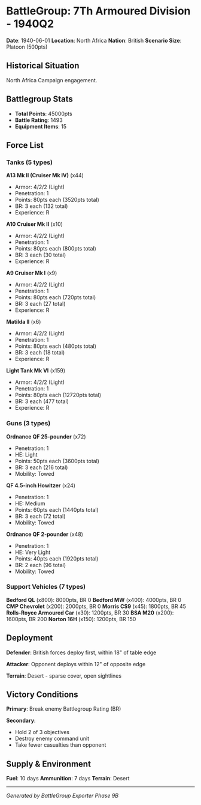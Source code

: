 # BattleGroup: 7Th Armoured Division - 1940Q2

**Date**: 1940-06-01
**Location**: North Africa
**Nation**: British
**Scenario Size**: Platoon (500pts)

## Historical Situation

North Africa Campaign engagement.

## Battlegroup Stats

- **Total Points**: 45000pts
- **Battle Rating**: 1493
- **Equipment Items**: 15

## Force List

### Tanks (5 types)

**A13 Mk II (Cruiser Mk IV)** (x44)
- Armor: 4/2/2 (Light)
- Penetration: 1
- Points: 80pts each (3520pts total)
- BR: 3 each (132 total)
- Experience: R

**A10 Cruiser Mk II** (x10)
- Armor: 4/2/2 (Light)
- Penetration: 1
- Points: 80pts each (800pts total)
- BR: 3 each (30 total)
- Experience: R

**A9 Cruiser Mk I** (x9)
- Armor: 4/2/2 (Light)
- Penetration: 1
- Points: 80pts each (720pts total)
- BR: 3 each (27 total)
- Experience: R

**Matilda II** (x6)
- Armor: 4/2/2 (Light)
- Penetration: 1
- Points: 80pts each (480pts total)
- BR: 3 each (18 total)
- Experience: R

**Light Tank Mk VI** (x159)
- Armor: 4/2/2 (Light)
- Penetration: 1
- Points: 80pts each (12720pts total)
- BR: 3 each (477 total)
- Experience: R

### Guns (3 types)

**Ordnance QF 25-pounder** (x72)
- Penetration: 1
- HE: Light
- Points: 50pts each (3600pts total)
- BR: 3 each (216 total)
- Mobility: Towed

**QF 4.5-inch Howitzer** (x24)
- Penetration: 1
- HE: Medium
- Points: 60pts each (1440pts total)
- BR: 3 each (72 total)
- Mobility: Towed

**Ordnance QF 2-pounder** (x48)
- Penetration: 1
- HE: Very Light
- Points: 40pts each (1920pts total)
- BR: 2 each (96 total)
- Mobility: Towed

### Support Vehicles (7 types)

**Bedford QL** (x800): 8000pts, BR 0
**Bedford MW** (x400): 4000pts, BR 0
**CMP Chevrolet** (x200): 2000pts, BR 0
**Morris CS9** (x45): 1800pts, BR 45
**Rolls-Royce Armoured Car** (x30): 1200pts, BR 30
**BSA M20** (x200): 1600pts, BR 200
**Norton 16H** (x150): 1200pts, BR 150

## Deployment

**Defender**: British forces deploy first, within 18" of table edge

**Attacker**: Opponent deploys within 12" of opposite edge

**Terrain**: Desert - sparse cover, open sightlines

## Victory Conditions

**Primary**: Break enemy Battlegroup Rating (BR)

**Secondary**:
- Hold 2 of 3 objectives
- Destroy enemy command unit
- Take fewer casualties than opponent

## Supply & Environment

**Fuel**: 10 days
**Ammunition**: 7 days
**Terrain**: Desert

---

*Generated by BattleGroup Exporter Phase 9B*
